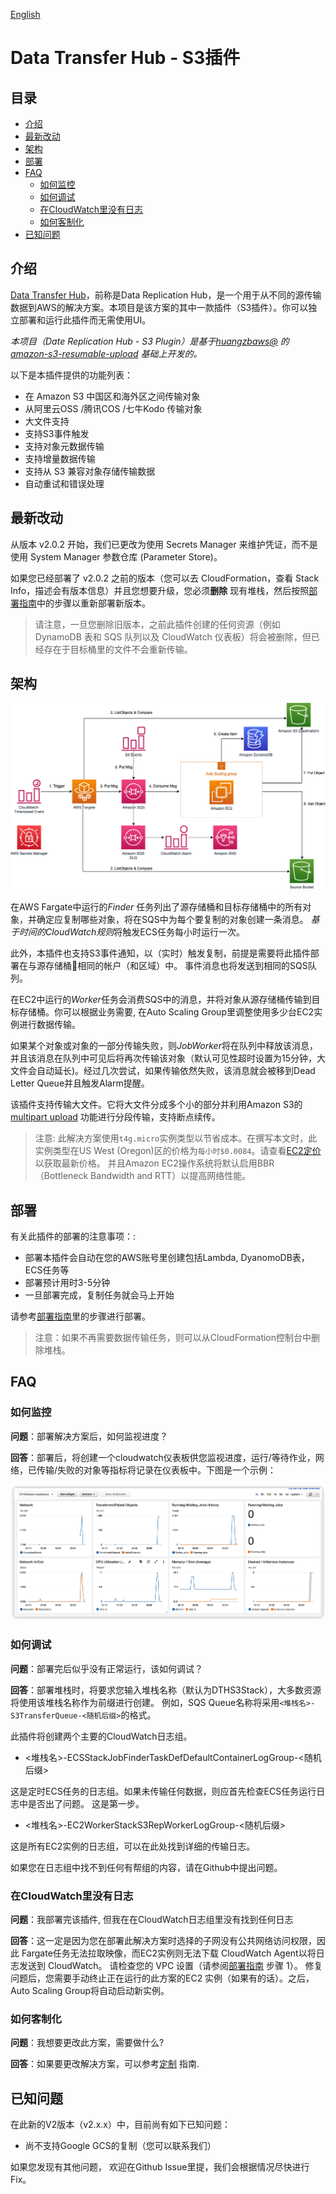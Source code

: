 
[English](./README.md)

# Data Transfer Hub - S3插件

## 目录
* [介绍](#介绍)
* [最新改动](#最新改动)
* [架构](#架构)
* [部署](#部署)
* [FAQ](#faq)
  * [如何监控](#如何监控)
  * [如何调试](#如何调试)
  * [在CloudWatch里没有日志](#在CloudWatch里没有日志)
  * [如何客制化](#如何客制化)
* [已知问题](#已知问题)

## 介绍

[Data Transfer Hub](https://github.com/awslabs/aws-data-replication-hub)，前称是Data Replication Hub，是一个用于从不同的源传输数据到AWS的解决方案。本项目是该方案的其中一款插件（S3插件）。你可以独立部署和运行此插件而无需使用UI。

_本项目（Date Replication Hub - S3 Plugin）是基于[huangzbaws@](https://github.com/huangzbaws) 的 [amazon-s3-resumable-upload](https://github.com/aws-samples/amazon-s3-resumable-upload) 基础上开发的。_

以下是本插件提供的功能列表：

- 在 Amazon S3 中国区和海外区之间传输对象
- 从阿里云OSS /腾讯COS /七牛Kodo 传输对象
- 大文件支持
- 支持S3事件触发
- 支持对象元数据传输
- 支持增量数据传输
- 支持从 S3 兼容对象存储传输数据
- 自动重试和错误处理

## 最新改动

从版本 v2.0.2 开始，我们已更改为使用 Secrets Manager 来维护凭证，而不是使用 System Manager 参数仓库 (Parameter Store)。

如果您已经部署了 v2.0.2 之前的版本（您可以去 CloudFormation，查看 Stack Info，描述会有版本信息）并且您想要升级，您必须**删除** 现有堆栈，然后按照[部署指南](./docs/DEPLOYMENT_CN.md)中的步骤以重新部署新版本。

> 请注意，一旦您删除旧版本，之前此插件创建的任何资源（例如 DynamoDB 表和 SQS 队列以及 CloudWatch 仪表板）将会被删除，但已经存在于目标桶里的文件不会重新传输。

## 架构

![S3 Plugin Architect](s3-plugin-architect.png)

在AWS Fargate中运行的*Finder* 任务列出了源存储桶和目标存储桶中的所有对象，并确定应复制哪些对象，将在SQS中为每个要复制的对象创建一条消息。 *基于时间的CloudWatch规则*将触发ECS任务每小时运行一次。

此外，本插件也支持S3事件通知，以（实时）触发复制，前提是需要将此插件部署在与源存储桶相同的帐户（和区域）中。 事件消息也将发送到相同的SQS队列。

在EC2中运行的*Worker*任务会消费SQS中的消息，并将对象从源存储桶传输到目标存储桶。你可以根据业务需要, 在Auto Scaling Group里调整使用多少台EC2实例进行数据传输。

如果某个对象或对象的一部分传输失败，则*JobWorker*将在队列中释放该消息，并且该消息在队列中可见后将再次传输该对象（默认可见性超时设置为15分钟，大文件会自动延长)。经过几次尝试，如果传输依然失败，该消息就会被移到Dead Letter Queue并且触发Alarm提醒。

该插件支持传输大文件。它将大文件分成多个小的部分并利用Amazon S3的[multipart upload](https://docs.aws.amazon.com/AmazonS3/latest/dev/mpuoverview.html) 功能进行分段传输，支持断点续传。

> 注意: 此解决方案使用`t4g.micro`实例类型以节省成本。在撰写本文时，此实例类型在US West (Oregon)区的价格为`每小时$0.0084`。请查看[EC2定价](https://aws.amazon.com/ec2/pricing/on-demand/)以获取最新价格。 并且Amazon EC2操作系统将默认启用BBR（Bottleneck Bandwidth and RTT）以提高网络性能。

## 部署

有关此插件的部署的注意事项：:

- 部署本插件会自动在您的AWS账号里创建包括Lambda, DyanomoDB表，ECS任务等
- 部署预计用时3-5分钟
- 一旦部署完成，复制任务就会马上开始

请参考[部署指南](./docs/DEPLOYMENT_CN.md)里的步骤进行部署。

> 注意：如果不再需要数据传输任务，则可以从CloudFormation控制台中删除堆栈。


## FAQ

### 如何监控

**问题**：部署解决方案后，如何监视进度？

**回答**：部署后，将创建一个cloudwatch仪表板供您监视进度，运行/等待作业，网络，已传输/失败的对象等指标将记录在仪表板中。下图是一个示例：

![Cloudwatch Dashboard Example](docs/dashboard.png)

### 如何调试

**问题**：部署完后似乎没有正常运行，该如何调试？

**回答**：部署堆栈时，将要求您输入堆栈名称（默认为DTHS3Stack），大多数资源将使用该堆栈名称作为前缀进行创建。 例如，SQS Queue名称将采用`<堆栈名>-S3TransferQueue-<随机后缀>`的格式。

此插件将创建两个主要的CloudWatch日志组。

- &lt;堆栈名&gt;-ECSStackJobFinderTaskDefDefaultContainerLogGroup-&lt;随机后缀&gt;

这是定时ECS任务的日志组。如果未传输任何数据，则应首先检查ECS任务运行日志中是否出了问题。 这是第一步。

- &lt;堆栈名&gt;-EC2WorkerStackS3RepWorkerLogGroup-&lt;随机后缀&gt;

这是所有EC2实例的日志组，可以在此处找到详细的传输日志。

如果您在日志组中找不到任何有帮组的内容，请在Github中提出问题。

### 在CloudWatch里没有日志

**问题**：我部署完该插件, 但我在在CloudWatch日志组里没有找到任何日志

**回答**：这一定是因为您在部署此解决方案时选择的子网没有公共网络访问权限，因此 Fargate任务无法拉取映像，而EC2实例则无法下载 CloudWatch Agent以将日志发送到 CloudWatch。 请检查您的 VPC 设置（请参阅[部署指南](./docs/DEPLOYMENT_CN.md) 步骤 1）。 修复问题后，您需要手动终止正在运行的此方案的EC2 实例（如果有的话）。之后，Auto Scaling Group将自动启动新实例。


### 如何客制化

**问题**：我想要更改此方案，需要做什么?

**回答**：如果要更改解决方案，可以参考[定制](./docs/CUSTOM_BUILD.md) 指南.



## 已知问题

在此新的V2版本（v2.x.x）中，目前尚有如下已知问题：

- 尚不支持Google GCS的复制（您可以联系我们）

如果您发现有其他问题， 欢迎在Github Issue里提，我们会根据情况尽快进行Fix。